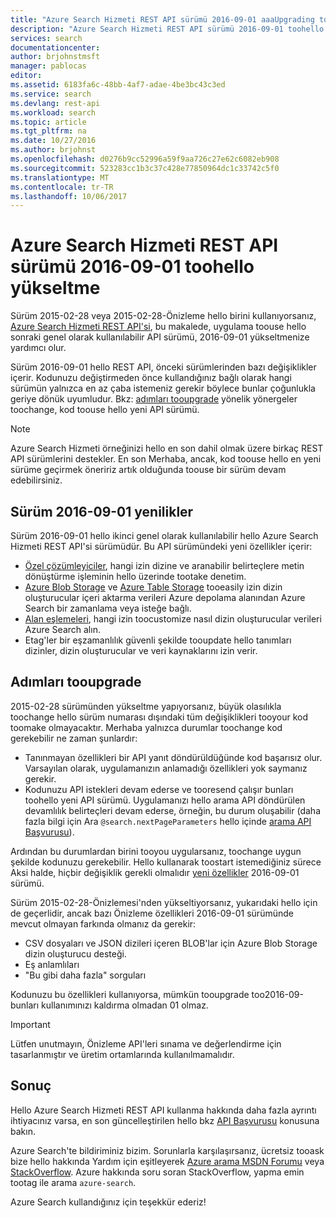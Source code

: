 ```yaml
---
title: "Azure Search Hizmeti REST API sürümü 2016-09-01 aaaUpgrading toohello | Microsoft Docs"
description: "Azure Search Hizmeti REST API sürümü 2016-09-01 toohello yükseltme"
services: search
documentationcenter: 
author: brjohnstmsft
manager: pablocas
editor: 
ms.assetid: 6183fa6c-48bb-4af7-adae-4be3bc43c3ed
ms.service: search
ms.devlang: rest-api
ms.workload: search
ms.topic: article
ms.tgt_pltfrm: na
ms.date: 10/27/2016
ms.author: brjohnst
ms.openlocfilehash: d0276b9cc52996a59f9aa726c27e62c6082eb908
ms.sourcegitcommit: 523283cc1b3c37c428e77850964dc1c33742c5f0
ms.translationtype: MT
ms.contentlocale: tr-TR
ms.lasthandoff: 10/06/2017
---
```

# <a name="upgrading-toohello-azure-search-service-rest-api-version-2016-09-01"></a>Azure Search Hizmeti REST API sürümü 2016-09-01 toohello yükseltme
Sürüm 2015-02-28 veya 2015-02-28-Önizleme hello birini kullanıyorsanız, [Azure Search Hizmeti REST API'si](https://msdn.microsoft.com/library/azure/dn798935.aspx), bu makalede, uygulama toouse hello sonraki genel olarak kullanılabilir API sürümü, 2016-09-01 yükseltmenize yardımcı olur.

Sürüm 2016-09-01 hello REST API, önceki sürümlerinden bazı değişiklikler içerir. Kodunuzu değiştirmeden önce kullandığınız bağlı olarak hangi sürümün yalnızca en az çaba istemeniz gerekir böylece bunlar çoğunlukla geriye dönük uyumludur. Bkz: [adımları tooupgrade](#UpgradeSteps) yönelik yönergeler toochange, kod toouse hello yeni API sürümü.

> [!NOTE]
> Azure Search Hizmeti örneğinizi hello en son dahil olmak üzere birkaç REST API sürümlerini destekler. En son Merhaba, ancak, kod toouse hello en yeni sürüme geçirmek öneririz artık olduğunda toouse bir sürüm devam edebilirsiniz.

<a name="WhatsNew"></a>

## <a name="whats-new-in-version-2016-09-01"></a>Sürüm 2016-09-01 yenilikler
Sürüm 2016-09-01 hello ikinci genel olarak kullanılabilir hello Azure Search Hizmeti REST API'si sürümüdür. Bu API sürümündeki yeni özellikler içerir:

* [Özel çözümleyiciler](https://aka.ms/customanalyzers), hangi izin dizine ve aranabilir belirteçlere metin dönüştürme işleminin hello üzerinde tootake denetim.
* [Azure Blob Storage](search-howto-indexing-azure-blob-storage.md) ve [Azure Table Storage](search-howto-indexing-azure-tables.md) tooeasily izin dizin oluşturucular içeri aktarma verileri Azure depolama alanından Azure Search bir zamanlama veya isteğe bağlı.
* [Alan eşlemeleri](search-indexer-field-mappings.md), hangi izin toocustomize nasıl dizin oluşturucular verileri Azure Search alın.
* Etag'ler bir eşzamanlılık güvenli şekilde tooupdate hello tanımları dizinler, dizin oluşturucular ve veri kaynaklarını izin verir. 

<a name="UpgradeSteps"></a>

## <a name="steps-tooupgrade"></a>Adımları tooupgrade
2015-02-28 sürümünden yükseltme yapıyorsanız, büyük olasılıkla toochange hello sürüm numarası dışındaki tüm değişiklikleri tooyour kod toomake olmayacaktır. Merhaba yalnızca durumlar toochange kod gerekebilir ne zaman şunlardır:

* Tanınmayan özellikleri bir API yanıt döndürüldüğünde kod başarısız olur. Varsayılan olarak, uygulamanızın anlamadığı özellikleri yok saymanız gerekir.
* Kodunuzu API istekleri devam ederse ve tooresend çalışır bunları toohello yeni API sürümü. Uygulamanızı hello arama API döndürülen devamlılık belirteçleri devam ederse, örneğin, bu durum oluşabilir (daha fazla bilgi için Ara `@search.nextPageParameters` hello içinde [arama API Başvurusu](https://msdn.microsoft.com/library/azure/dn798927.aspx#Anchor_1)).

Ardından bu durumlardan birini tooyou uygularsanız, toochange uygun şekilde kodunuzu gerekebilir. Hello kullanarak toostart istemediğiniz sürece Aksi halde, hiçbir değişiklik gerekli olmalıdır [yeni özellikler](#WhatsNew) 2016-09-01 sürümü.

Sürüm 2015-02-28-Önizlemesi'nden yükseltiyorsanız, yukarıdaki hello için de geçerlidir, ancak bazı Önizleme özellikleri 2016-09-01 sürümünde mevcut olmayan farkında olmanız da gerekir:

* CSV dosyaları ve JSON dizileri içeren BLOB'lar için Azure Blob Storage dizin oluşturucu desteği.
* Eş anlamlıları
* "Bu gibi daha fazla" sorguları

Kodunuzu bu özellikleri kullanıyorsa, mümkün tooupgrade too2016-09-bunları kullanımınızı kaldırma olmadan 01 olmaz.

> [!IMPORTANT]
> Lütfen unutmayın, Önizleme API'leri sınama ve değerlendirme için tasarlanmıştır ve üretim ortamlarında kullanılmamalıdır.
> 
> 

## <a name="conclusion"></a>Sonuç
Hello Azure Search Hizmeti REST API kullanma hakkında daha fazla ayrıntı ihtiyacınız varsa, en son güncelleştirilen hello bkz [API Başvurusu](https://msdn.microsoft.com/library/azure/dn798935.aspx) konusuna bakın.

Azure Search'te bildiriminiz bizim. Sorunlarla karşılaşırsanız, ücretsiz tooask bize hello hakkında Yardım için eşitleyerek [Azure arama MSDN Forumu](https://social.msdn.microsoft.com/Forums/azure/home?forum=azuresearch) veya [StackOverflow](http://stackoverflow.com/). Azure hakkında soru soran StackOverflow, yapma emin tootag ile arama `azure-search`.

Azure Search kullandığınız için teşekkür ederiz!

